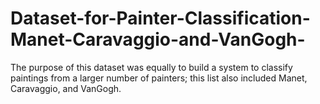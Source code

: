 # Dataset-for-Painter-Classification-Manet-Caravaggio-and-VanGogh-
The purpose of this dataset was equally to build a system to classify paintings from a larger number of painters; this list also included Manet, Caravaggio, and VanGogh.
